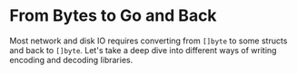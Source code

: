 # From Bytes to Go and Back

Most network and disk IO requires converting from `[]byte` to some structs and back to `[]byte`. Let's take a deep dive into different ways of writing encoding and decoding libraries.
